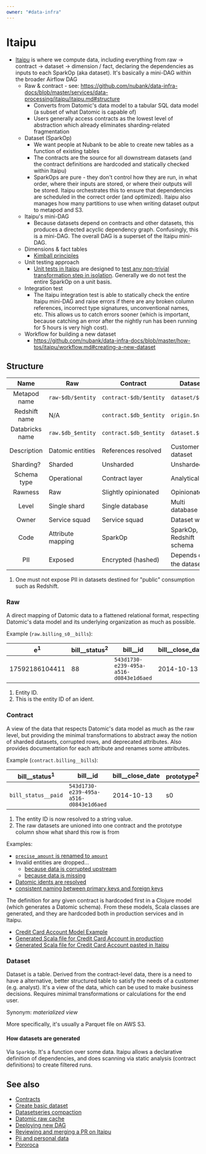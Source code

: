 ```yaml
---
owner: "#data-infra"
---
```


# Itaipu

* [Itaipu](https://github.com/nubank/itaipu) is where we compute data, including everything from raw -> contract -> dataset -> dimension / fact, declaring the dependencies as inputs to each SparkOp (aka dataset). It's basically a mini-DAG within the broader Airflow DAG
  * Raw & contract - see: <https://github.com/nubank/data-infra-docs/blob/master/services/data-processing/itaipu/itaipu.md#structure>
    * Converts from Datomic's data model to a tabular SQL data model (a subset of what Datomic is capable of)
    * Users generally access contracts as the lowest level of abstraction which already eliminates sharding-related fragmentation
  * Dataset (SparkOp)
    * We want people at Nubank to be able to create new tables as a function of existing tables
    * The contracts are the source for all downstream datasets (and the contract definitions are hardcoded and statically checked within Itaipu)
    * SparkOps are pure - they don't control how they are run, in what order, where their inputs are stored, or where their outputs will be stored. Itaipu orchestrates this to ensure that dependencies are scheduled in the correct order (and optimized). Itaipu also manages how many partitions to use when writing dataset output to metapod and S3.
  * Itaipu's mini-DAG
    * Because datasets depend on contracts and other datasets, this produces a directed acyclic dependency graph. Confusingly, this is a mini-DAG. The overall DAG is a superset of the Itaipu mini-DAG.
  * Dimensions & fact tables
    * [Kimball principles](../../../data-analytics/dimensional_modeling/kimball.md)
  * Unit testing approach
    * [Unit tests in Itaipu](../../../how-tos/itaipu/styleguide.md#unit-test-style) are designed to [test any non-trivial transformation step in isolation](../../../how-tos/itaipu/styleguide.md#transform-test-granularity). Generally we do not test the entire SparkOp on a unit basis.
  * Integration test
    * The Itaipu integration test is able to statically check the entire Itaipu mini-DAG and raise errors if there are any broken column references, incorrect type signatures, unconventional names, etc. This allows us to catch errors sooner (which is important, because catching an error after the nightly run has been running for 5 hours is very high cost).
  * Workflow for building a new dataset
    * <https://github.com/nubank/data-infra-docs/blob/master/how-tos/itaipu/workflow.md#creating-a-new-dataset>

## Structure

| Name            | Raw               | Contract               | Dataset                            |
|:---------------:| ----------------- | ---------------------- | -----------------------------------|
| Metapod name    | `raw-$db/$entity` | `contract-$db/$entity` | `dataset/$name`                    |
| Redshift name   | N/A               | `contract.$db_$entity` | `origin.$name`                     |
| Databricks name | `raw.$db_$entity` | `contract.$db_$entity` | `dataset.$name`                    |
| Description     | Datomic entities  | References resolved    | Customer dataset                   |
| Sharding?       | Sharded           | Unsharded              | Unsharded                          |
| Schema type     | Operational       | Contract layer         | Analytical                         |
| Rawness         | Raw               | Slightly opinionated   | Opinionated                        |
| Level           | Single shard      | Single database        | Multi database                     |
| Owner           | Service squad     | Service squad          | Dataset writer                     |
| Code            | Attribute mapping | SparkOp                | SparkOp, Redshift schema           |
| PII             | Exposed           | Encrypted (hashed)     | Depends on the dataset<sup>1</sup> |

1. One must not expose PII in datasets destined for "public" consumption such as Redshift.

### Raw

A direct mapping of Datomic data to a flattened relational format, respecting Datomic's data model and its underlying
organization as much as possible.

Example (`raw.billing_s0__bills`):

|  e<sup>1</sup> | bill__status<sup>2</sup> | bill__id                               | bill__close_date |
|----------------|--------------------------|----------------------------------------|------------------|
| 17592186104411 |                       88 | `543d1730-e239-495a-a516-d0843e1d6aed` |       2014-10-13 |

1. Entity ID.
2. This is the entity ID of an ident.

### Contract

A view of the data that respects Datomic's data model as much as the raw level, but providing the minimal
transformations to abstract away the notion of sharded datasets, corrupted rows, and deprecated attributes. Also
provides documentation for each attribute and renames some attributes.

Example (`contract.billing__bills`):

| bill__status<sup>1</sup> | bill__id                               | bill__close_date | prototype<sup>2</sup> |
|--------------------------|----------------------------------------|------------------|-----------------------|
| `bill_status__paid`      | `543d1730-e239-495a-a516-d0843e1d6aed` |       2014-10-13 | s0                    |

1. The entity ID is now resolved to a string value.
2. The raw datasets are unioned into one contract and the prototype column show what shard this row is from

Examples:

- [`precise_amount` is renamed to `amount`](https://github.com/nubank/itaipu/blob/e08071693b5a416b1dfcc31bf4cf1e7abd45e42a/src/main/scala/etl/contract/feed/Transactions.scala#L57)
- Invalid entities are dropped...
  - [because data is corrupted upstream](https://github.com/nubank/itaipu/blob/e08071693b5a416b1dfcc31bf4cf1e7abd45e42a/src/main/scala/etl/contract/feed/Transactions.scala#L34)
  - [because data is missing](https://github.com/nubank/itaipu/blob/e08071693b5a416b1dfcc31bf4cf1e7abd45e42a/src/main/scala/etl/contract/feed/Transactions.scala#L31)
- [Datomic idents are resolved](https://github.com/nubank/itaipu/blob/e08071693b5a416b1dfcc31bf4cf1e7abd45e42a/src/main/scala/etl/contract/feed/Transactions.scala#L35)
- [consistent naming between primary keys and foreign keys](https://github.com/nubank/itaipu/pull/36/files#diff-6a9ae1da21068f4fad302be909a97b7dR20)

The definition for any given contract is hardcoded first in a Clojure model (which generates a Datomic schema).  From these models, Scala classes are generated, and they are hardcoded both in production services and in Itaipu.

* [Credit Card Account Model Example](https://github.com/nubank/credit-card-accounts/blob/master/src/accounts/models/account.clj#L44)
* [Generated Scala file for Credit Card Account in production](https://github.com/nubank/credit-card-accounts/blob/master/resources/nu/data/br/dbcontracts/credit_card_accounts/entities/Accounts.scala)
* [Generated Scala file for Credit Card Account pasted in Itaipu](https://github.com/nubank/itaipu/blob/master/src/main/scala/nu/data/br/dbcontracts/credit_card_accounts/entities/Accounts.scala)

### Dataset

Dataset is a table. Derived from the contract-level data, there is a need to have a alternative, better structured table to satisfy the needs of a customer (e.g. analyst). It's a view of the data, which can be used to make business decisions. Requires minimal transformations or calculations for the end user.

Synonym: _materialized view_

More specifically, it's usually a Parquet file on AWS S3.

#### How datasets are generated

Via `SparkOp`. It's a function over some data. Itaipu allows a declarative definition of dependencies, and does scanning via static analysis (contract definitions) to create filtered runs.

## See also

- [Contracts](../../../how-tos/itaipu/contracts.md)
- [Create basic dataset](../../../how-tos/itaipu/create_basic_dataset.md)
- [Datasetseries compaction](../../../how-tos/itaipu/dataset_series_compaction.md)
- [Datomic raw cache](../../../how-tos/itaipu/datomic-raw-cache.md)
- [Deploying new DAG](../../../how-tos/itaipu/deploying_new_dag.md)
- [Reviewing and merging a PR on Itaipu](../../../how-tos/itaipu/itaipu_reviewer.md)
- [Pii and personal data](../../../how-tos/itaipu/itaipu_reviewer.md)
- [Pororoca](../../../how-tos/itaipu/pororoca.md)
